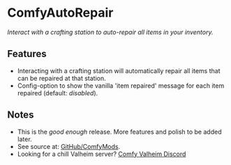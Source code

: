 # ComfyAutoRepair

*Interact with a crafting station to auto-repair all items in your inventory.*

## Features

  * Interacting with a crafting station will automatically repair all items that can be repaired at that station.
  * Config-option to show the vanilla 'item repaired' message for each item repaired (default: *disabled*).

## Notes

  * This is the *good enough* release. More features and polish to be added later.
  * See source at: [GitHub/ComfyMods](https://github.com/redseiko/ComfyMods/tree/main/ComfyAutoRepair).
  * Looking for a chill Valheim server? [Comfy Valheim Discord](https://discord.gg/ameHJz5PFk)
